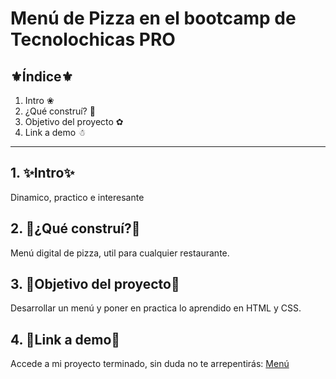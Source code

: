 # Menú de Pizza en el bootcamp de Tecnolochicas PRO

## ⚜Índice⚜

1. Intro ❀
2. ¿Qué construí? 🥰
3. Objetivo del proyecto ✿
4. Link a demo ☃


****

## 1. ✨Intro✨
Dinamico, practico e interesante

## 2. 💖¿Qué construí?💖
Menú digital de pizza, util para cualquier restaurante.

## 3. 🌹Objetivo del proyecto🎨
Desarrollar un menú y poner en practica lo aprendido en HTML y CSS.

## 4. 🌺Link a demo🌺
Accede a mi proyecto terminado, sin duda no te arrepentirás: [Menú](https://roaring-clafoutis-9ec79b.netlify.app)

